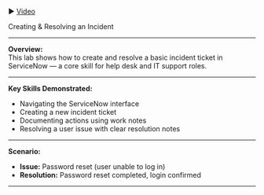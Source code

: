 ▶️ [Video](https://www.loom.com/share/40c9fa898cb549ffb3675f68144f7958?sid=56397789-e71f-4d6b-bbec-ce443e86fcc6)  

 Creating & Resolving an Incident  

---

**Overview:**  
This lab shows how to create and resolve a basic incident ticket in ServiceNow — a core skill for help desk and IT support roles.  

---

**Key Skills Demonstrated:**  
- Navigating the ServiceNow interface  
- Creating a new incident ticket  
- Documenting actions using work notes  
- Resolving a user issue with clear resolution notes  

---

**Scenario:**  
- **Issue:** Password reset (user unable to log in)  
- **Resolution:** Password reset completed, login confirmed  

---
